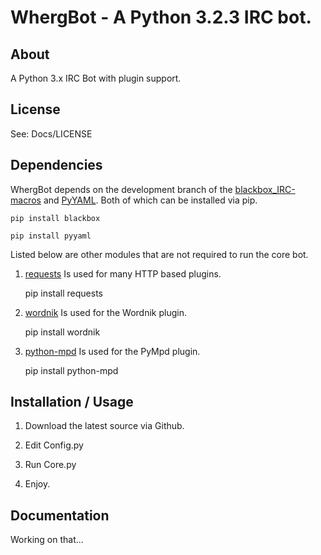 # WhergBot - A Python 3.2.3 IRC bot.
## About

A Python 3.x IRC Bot with plugin support.

## License

See: Docs/LICENSE

## Dependencies

WhergBot depends on the development branch of the [blackbox_IRC-macros][] and [PyYAML][].
Both of which can be installed via pip.

	pip install blackbox

	pip install pyyaml

Listed below are other modules that are not required to run the core bot.

1. [requests][] Is used for many HTTP based plugins.

	pip install requests

2. [wordnik][] Is used for the Wordnik plugin.

	pip install wordnik

3. [python-mpd][] Is used for the PyMpd plugin.

	pip install python-mpd

## Installation / Usage

1. Download the latest source via Github.

2. Edit Config.py

3. Run Core.py

4. Enjoy.

## Documentation
Working on that...

[blackbox_IRC-macros]: https://github.com/Ferus/blackbox_IRC-macros
[PyYAML]: http://pyyaml.org/
[requests]: https://github.com/kennethreitz/requests
[wordnik]: https://github.com/wordnik/wordnik-python
[python-mpd]: http://pypi.python.org/pypi/python-mpd/

